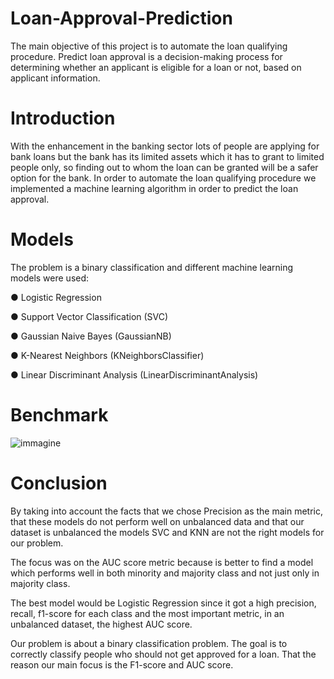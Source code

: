 # Loan-Approval-Prediction
The main objective of this project is to automate the loan qualifying procedure. Predict loan approval is a decision-making process for determining whether an applicant is eligible for a loan or not, based on applicant information.

# Introduction
With the enhancement in the banking sector lots of people are applying for bank loans but
the bank has its limited assets which it has to grant to limited people only, so finding out to
whom the loan can be granted will be a safer option for the bank. In order to automate the
loan qualifying procedure we implemented a machine learning algorithm in order to predict
the loan approval.

# Models
The problem is a binary classification and different machine learning models were used: 

● Logistic Regression

● Support Vector Classification (SVC)

● Gaussian Naive Bayes (GaussianNB)

● K-Nearest Neighbors (KNeighborsClassifier)

● Linear Discriminant Analysis (LinearDiscriminantAnalysis)

# Benchmark
![immagine](https://user-images.githubusercontent.com/66021430/220392229-be2275d9-18f7-425d-84f6-1b2eb4d965bb.png)


# Conclusion
By taking into account the facts that we chose Precision as the main metric,
that these models do not perform well on unbalanced data and that our dataset is
unbalanced the models SVC and KNN are not the right models for our problem.

The focus was on the AUC score metric because is better to find a model which performs well in both minority and majority class and not just only in majority class.

The best model would be Logistic Regression since it got a high precision, recall, f1-score for each class and the most important metric, in an unbalanced dataset, the highest AUC score.

Our problem is about a binary classification problem. The goal is to correctly classify people who should not get approved for a loan. That the reason our main focus is the F1-score and AUC
score.


